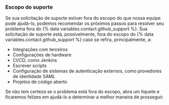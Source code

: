 
### Escopo do suporte

Se sua solicitação de suporte estiver fora do escopo do que nossa equipe pode ajudá-lo, podemos recomendar os próximos passos para resolver seu problema fora do {% data variables.contact.github_support %}. Sua solicitação de suporte está, possivelmente, fora do escopo do {% data variables.contact.github_support %} caso se refira, principalmente, a:
- Integrações com terceiros
- Configurações de hardware
- CI/CD, como Jenkins
- Escrever scripts
- Configuração de sistemas de autenticação externos, como provedores de identidade SAML
- Projetos de código aberto

Se não tem certeza se o problema está fora do escopo, abra um tíquete e ficaremos felizes em ajudá-lo a determinar a melhor maneira de prosseguir.
